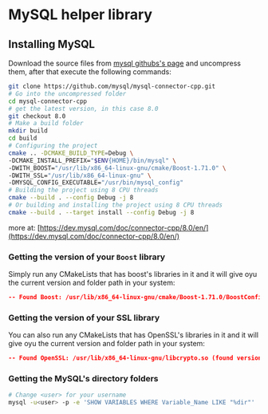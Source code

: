 # MySQL helper library

## Installing MySQL

Download the source files from [mysql githubs's page](https://github.com/mysql/mysql-connector-cpp.git) and uncompress them, after that execute the following commands:

```sh
git clone https://github.com/mysql/mysql-connector-cpp.git
# Go into the uncompressed folder
cd mysql-connector-cpp
# get the latest version, in this case 8.0
git checkout 8.0
# Make a build folder
mkdir build
cd build
# Configuring the project
cmake .. -DCMAKE_BUILD_TYPE=Debug \
-DCMAKE_INSTALL_PREFIX="$ENV{HOME}/bin/mysql" \
-DWITH_BOOST="/usr/lib/x86_64-linux-gnu/cmake/Boost-1.71.0" \
-DWITH_SSL="/usr/lib/x86_64-linux-gnu" \
-DMYSQL_CONFIG_EXECUTABLE="/usr/bin/mysql_config"
# Building the project using 8 CPU threads
cmake --build . --config Debug -j 8
# Or building and installing the project using 8 CPU threads
cmake --build . --target install --config Debug -j 8
```

more at: [https://dev.mysql.com/doc/connector-cpp/8.0/en/](https://dev.mysql.com/doc/connector-cpp/8.0/en/)

### Getting the version of your `Boost` library

Simply run any CMakeLists that has boost's libraries in it and it will give oyu the current version and folder path in your system:

```cmake
-- Found Boost: /usr/lib/x86_64-linux-gnu/cmake/Boost-1.71.0/BoostConfig.cmake (found version "1.71.0") found components: system chrono filesystem thread
```

### Getting the version of your SSL library

You can also run any CMakeLists that has OpenSSL's libraries in it and it will give oyu the current version and folder path in your system:

```cmake
-- Found OpenSSL: /usr/lib/x86_64-linux-gnu/libcrypto.so (found version "1.1.1f") 
```

### Getting the MySQL's directory folders

```sh
# Change <user> for your username
mysql -u<user> -p -e 'SHOW VARIABLES WHERE Variable_Name LIKE "%dir"'
```
